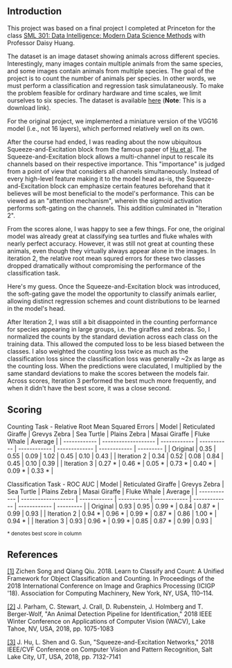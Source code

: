 ## Introduction

This project was based on a final project I completed at Princeton for the class [SML 301: Data Intelligence: Modern Data Science Methods](https://csml.princeton.edu/undergraduate/sml-301-data-intelligence-modern-data-science-methods) with Professor Daisy Huang.

The dataset is an image dataset showing animals across different species. Interestingly, many images contain multiple animals from the same species, and some images contain animals from multiple species. The goal of the project is to count the number of animals per species. In other words, we must perform a classification and regression task simulataneously. To make the problem feasible for ordinary hardware and time scales, we limit ourselves to six species. The dataset is available [here](https://cthulhu.dyn.wildme.io/public/datasets/) (**Note**: This is a download link).

For the original project, we implemented a miniature version of the VGG16 model (i.e., not 16 layers), which performed relatively well on its own. 

After the course had ended, I was reading about the now ubiquitous Squeeze-and-Excitation block from the famous paper of [Hu et al](https://doi.org/10.1109/CVPR.2018.00745). The Squeeze-and-Excitation block allows a multi-channel input to rescale its channels based on their respective importance. This "importance" is judged from a point of view that considers all channels simultaneously. Instead of every high-level feature making it to the model head as-is, the Squeeze-and-Excitation block can emphasize certain features beforehand that it believes will be most beneficial to the model's performance. This can be viewed as an "attention mechanism", wherein the sigmoid activation performs soft-gating on the channels. This addition culminated in "Iteration 2".

From the scores alone, I was happy to see a few things. For one, the original model was already great at classifying sea turtles and fluke whales with nearly perfect accuracy. However, it was still not great at counting these animals, even though they virtually always appear alone in the images. In iteration 2, the relative root mean squred errors for these two classes dropped dramatically without compromising the performance of the classification task.

Here's my guess. Once the Squeeze-and-Excitation block was introduced, the soft-gating gave the model the opportunity to classify animals earlier, allowing distinct regression schemes and count distributions to be learned in the model's head.

After Iteration 2, I was still a bit disappointed in the counting performance for species appearing in large groups, i.e. the giraffes and zebras. So, I normalized the counts by the standard deviation across each class on the training data. This allowed the computed loss to be less biased between the classes. I also weighted the counting loss twice as much as the classification loss since the classification loss was generally ~2x as large as the counting loss. When the predictions were claculated, I multiplied by the same standard deviations to make the scores between the models fair. Across scores, Iteration 3 performed the best much more frequently, and when it didn't have the best score, it was a close second.

## Scoring

Counting Task - Relative Root Mean Squared Errors
| Model        | Reticulated Giraffe | Grevys Zebra | Sea Turtle  | Plains Zebra | Masai Giraffe | Fluke Whale  | Average   | 
| ------------ | ------------------- | ------------ | ----------- | ------------ | ------------- | ------------ | --------- |
| Original     | 0.35                | 0.55         | 0.09        | 1.02         | 0.45          | 0.10         | 0.43      |
| Iteration 2  | 0.34                | 0.52         | 0.08        | 0.84         | 0.45          | 0.10         | 0.39      |
| Iteration 3  | 0.27 *              | 0.46 *       | 0.05 *      | 0.73 *       | 0.40 *        | 0.09 *       | 0.33 *    |

Classification Task - ROC AUC
| Model        | Reticulated Giraffe | Grevys Zebra | Sea Turtle  | Plains Zebra | Masai Giraffe | Fluke Whale  | Average   | 
| ------------ | ------------------- | ------------ | ----------- | ------------ | ------------- | ------------ | --------- |
| Original     | 0.93                | 0.95         | 0.99 *      | 0.84         | 0.87 *        | 0.99         | 0.93      |
| Iteration 2  | 0.94 *              | 0.96 *       | 0.99 *      | 0.87 *       | 0.86          | 1.00 *       | 0.94 *    |
| Iteration 3  | 0.93                | 0.96 *       | 0.99 *      | 0.85         | 0.87 *        | 0.99         | 0.93      |

<sub>* denotes best score in column</sub>

## References
[[1]](https://dl.acm.org/doi/abs/10.1145/3191442.3191459) Zichen Song and Qiang Qiu. 2018. Learn to Classify and Count: A Unified Framework for Object Classification and Counting. In Proceedings of the 2018 International Conference on Image and Graphics Processing (ICIGP '18). Association for Computing Machinery, New York, NY, USA, 110–114.

[[2]](https://ieeexplore.ieee.org/document/8354227) J. Parham, C. Stewart, J. Crall, D. Rubenstein, J. Holmberg and T. Berger-Wolf, "An Animal Detection Pipeline for Identification," 2018 IEEE Winter Conference on Applications of Computer Vision (WACV), Lake Tahoe, NV, USA, 2018, pp. 1075-1083

[[3]](https://doi.org/10.1109/CVPR.2018.00745) J. Hu, L. Shen and G. Sun, "Squeeze-and-Excitation Networks," 2018 IEEE/CVF Conference on Computer Vision and Pattern Recognition, Salt Lake City, UT, USA, 2018, pp. 7132-7141
